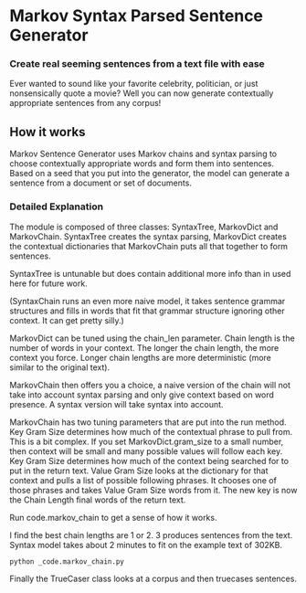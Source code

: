 # Markov Syntax Parsed Sentence Generator
### Create real seeming sentences from a text file with ease

Ever wanted to sound like your favorite celebrity, politician, or just nonsensically quote a movie?  Well you can now generate contextually appropriate sentences from any corpus!

## How it works
Markov Sentence Generator uses Markov chains and syntax parsing to choose contextually appropriate words and form them into sentences.  Based on a seed that you put into the generator, the model can generate a sentence from a document or set of documents.

### Detailed Explanation
The module is composed of three classes: SyntaxTree, MarkovDict and MarkovChain.  SyntaxTree creates the syntax parsing, MarkovDict creates the contextual dictionaries that MarkovChain puts all that together to form sentences.

SyntaxTree is untunable but does contain additional more info than in used here for future work.

(SyntaxChain runs an even more naive model, it takes sentence grammar structures and fills in words that fit that grammar structure ignoring other context.  It can get pretty silly.)

MarkovDict can be tuned using the chain_len parameter.  Chain length is the number of words in your context.  The longer the chain length, the more context you force.  Longer chain lengths are more deterministic (more similar to the original text).

MarkovChain then offers you a choice, a naive version of the chain will not take into account syntax parsing and only give context based on word presence.  A syntax version will take syntax into account.

MarkovChain has two tuning parameters that are put into the run method. Key Gram Size determines how much of the contextual phrase to pull from.  This is a bit complex.  If you set MarkovDict.gram_size to a small number, then context will be small and many possible values will follow each key.  Key Gram Size determines how much of the context being searched for to put in the return text.  Value Gram Size looks at the dictionary for that context and pulls a list of possible following phrases.  It chooses one of those phrases and takes Value Gram Size words from it.  The new key is now the Chain Length final words of the return text.

Run code.markov_chain to get a sense of how it works.

I find the best chain lengths are 1 or 2.  3 produces sentences from the text.  Syntax model takes about 2 minutes to fit on the example text of 302KB.

```python
python _code.markov_chain.py
```

Finally the TrueCaser class looks at a corpus and then truecases sentences.
